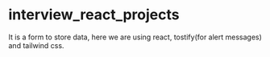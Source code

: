 # interview_react_projects

It is a form to store data, here we are using react, tostify(for alert messages) and tailwind css.